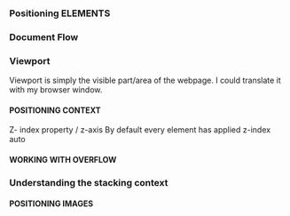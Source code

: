 ### Positioning ELEMENTS 

### Document Flow 

### Viewport 
Viewport is simply the visible part/area of the webpage. I could translate it with my browser window. 


#### POSITIONING CONTEXT

Z- index property / z-axis
By default every element has applied z-index auto 

#### WORKING WITH OVERFLOW

### Understanding the stacking context

#### POSITIONING IMAGES